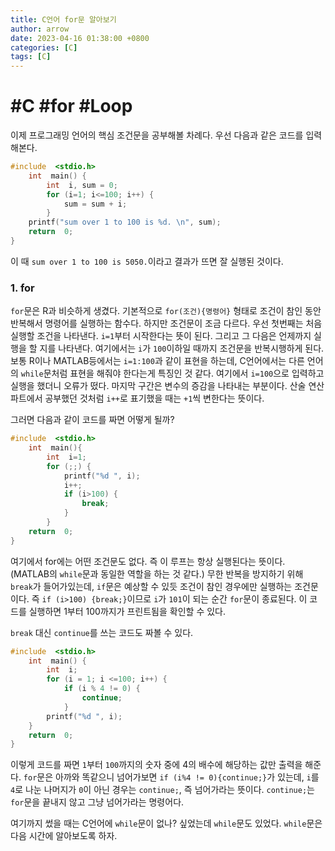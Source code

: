 ```yaml
---
title: C언어 for문 알아보기
author: arrow
date: 2023-04-16 01:38:00 +0800
categories: [C]
tags: [C]
---
```


# #C #for #Loop

이제 프로그래밍 언어의 핵심 조건문을 공부해볼 차례다. 우선 다음과 같은 코드를 입력해본다.

```c
#include  <stdio.h>
	int  main() {
		int  i, sum = 0;
		for (i=1; i<=100; i++) {
			sum = sum + i;
		}
	printf("sum over 1 to 100 is %d. \n", sum);
	return  0;
}
```

이 때 `sum over 1 to 100 is 5050.`이라고 결과가 뜨면 잘 실행된 것이다.

### 1. for

`for`문은 R과 비슷하게 생겼다. 기본적으로 `for(조건){명령어}` 형태로 조건이 참인 동안 반복해서 명령어를 실행하는 함수다. 하지만 조건문이 조금 다르다. 우선 첫번째는 처음 실행할 조건을 나타낸다. `i=1`부터 시작한다는 뜻이 된다. 그리고 그 다음은 언제까지 실행을 할 지를 나타낸다. 여기에서는 `i`가 `100`이하일 때까지 조건문을 반복시행하게 된다. 보통 R이나 MATLAB등에서는 `i=1:100`과 같이 표현을 하는데, C언어에서는 다른 언어의 `while`문처럼 표현을 해줘야 한다는게 특징인 것 같다. 여기에서 `i=100`으로 입력하고 실행을 했더니 오류가 떴다. 마지막 구간은 변수의 증감을 나타내는 부분이다. 산술 연산 파트에서 공부했던 것처럼 `i++`로 표기했을 때는 `+1`씩 변한다는 뜻이다.

그러면 다음과 같이 코드를 짜면 어떻게 될까?

```c
#include  <stdio.h>
	int  main(){
		int  i=1;
		for (;;) {
			printf("%d ", i);
			i++;
			if (i>100) {
				break;
			}
		}
	return  0;
}
```

여기에서 for에는 어떤 조건문도 없다. 즉 이 루프는 항상 실행된다는 뜻이다. (MATLAB의 `while`문과 동일한 역할을 하는 것 같다.) 무한 반복을 방지하기 위해 `break`가 들어가있는데, `if`문은 예상할 수 있듯 조건이 참인 경우에만 실행하는 조건문이다. 즉 `if (i>100) {break;}`이므로 `i`가 `101`이 되는 순간 `for`문이 종료된다. 이 코드를 실행하면 1부터 100까지가 프린트됨을 확인할 수 있다.

`break` 대신 `continue`를 쓰는 코드도 짜볼 수 있다.

```c
#include  <stdio.h>
	int  main() {
		int  i;
		for (i = 1; i <=100; i++) {
			if (i % 4 != 0) {
				continue;
			}
		printf("%d ", i);
	}
	return  0;
}
```

이렇게 코드를 짜면 `1`부터 `100`까지의 숫자 중에 4의 배수에 해당하는 값만 출력을 해준다. `for`문은 아까와 똑같으니 넘어가보면 `if (i%4 != 0){continue;}`가 있는데, `i`를 `4`로 나눈 나머지가 `0`이 아닌 경우는 `continue;`, 즉 넘어가라는 뜻이다. `continue;`는 `for`문을 끝내지 않고 그냥 넘어가라는 명령어다.

여기까지 썼을 때는 C언어에 `while`문이 없나? 싶었는데 `while`문도 있었다. `while`문은 다음 시간에 알아보도록 하자.

<!--stackedit_data:
eyJoaXN0b3J5IjpbLTI0NjYwODQzNCwxODE1Njg3Nzc3LDEzMj
k5MTQ5MzcsMTQzNzYxOTg2N119
-->
